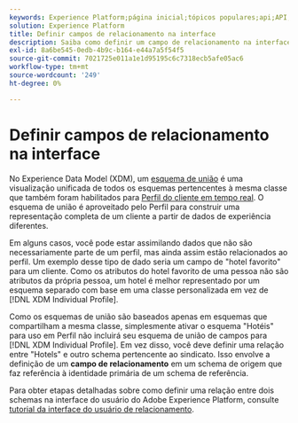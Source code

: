 ```yaml
---
keywords: Experience Platform;página inicial;tópicos populares;api;API;XDM;sistema XDM;modelo de dados de experiência;modelo de dados;interface;espaço de trabalho;relacionamento;campo;
solution: Experience Platform
title: Definir campos de relacionamento na interface
description: Saiba como definir um campo de relacionamento na interface do usuário do Experience Platform.
exl-id: 8a6be545-0edb-4b9c-b164-e44a7a5f54f5
source-git-commit: 7021725e011a1e1d95195c6c7318ecb5afe05ac6
workflow-type: tm+mt
source-wordcount: '249'
ht-degree: 0%

---
```


# Definir campos de relacionamento na interface

No Experience Data Model (XDM), um [esquema de união](../../schema/composition.md#union) é uma visualização unificada de todos os esquemas pertencentes à mesma classe que também foram habilitados para [Perfil do cliente em tempo real](../../../profile/home.md). O esquema de união é aproveitado pelo Perfil para construir uma representação completa de um cliente a partir de dados de experiência diferentes.

Em alguns casos, você pode estar assimilando dados que não são necessariamente parte de um perfil, mas ainda assim estão relacionados ao perfil. Um exemplo desse tipo de dado seria um campo de &quot;hotel favorito&quot; para um cliente. Como os atributos do hotel favorito de uma pessoa não são atributos da própria pessoa, um hotel é melhor representado por um esquema separado com base em uma classe personalizada em vez de [!DNL XDM Individual Profile].

Como os esquemas de união são baseados apenas em esquemas que compartilham a mesma classe, simplesmente ativar o esquema &quot;Hotéis&quot; para uso em Perfil não incluirá seu esquema de união de campos para [!DNL XDM Individual Profile]. Em vez disso, você deve definir uma relação entre &quot;Hotels&quot; e outro schema pertencente ao sindicato. Isso envolve a definição de um **campo de relacionamento** em um schema de origem que faz referência à identidade primária de um schema de referência.

Para obter etapas detalhadas sobre como definir uma relação entre dois schemas na interface do usuário do Adobe Experience Platform, consulte [tutorial da interface do usuário de relacionamento](../../tutorials/relationship-ui.md).
